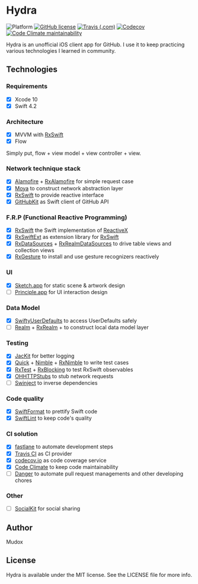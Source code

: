 # Hydra

![Platform](https://img.shields.io/badge/platform-ios-lightgrey.svg)
[![GitHub license](https://img.shields.io/github/license/mudox/hydra.svg)](https://github.com/mudox/hydra/blob/master/LICENSE)
[![Travis (.com)](https://img.shields.io/travis/com/mudox/hydra.svg)](https://travis-ci.com/mudox/hydra)
[![Codecov](https://img.shields.io/codecov/c/github/mudox/hydra.svg)](https://codecov.io/gh/mudox/mudox-kit)
[![Code Climate maintainability](https://img.shields.io/codeclimate/maintainability/mudox/hydra.svg)](https://codeclimate.com/github/mudox/hydra/maintainability)

Hydra is an unofficial iOS client app for GitHub. I use it to keep practicing
various technologies I learned in community.

## Technologies

### Requirements

- [x] Xcode 10
- [x] Swift 4.2

### Architecture

- [x] MVVM with [RxSwift]
- [x] Flow

Simply put, flow + view model + view controller + view.

### Network technique stack

- [x] [Alamofire] + [RxAlamofire] for simple request case
- [x] [Moya] to construct network abstraction layer
- [x] [RxSwift] to provide reactive interface
- [x] [GitHubKit] as Swift client of GitHub API

### F.R.P (Functional Reactive Programming)

- [x] [RxSwift] the Swift implementation of [ReactiveX]
- [x] [RxSwiftExt] as extension library for [RxSwift]
- [x] [RxDataSources] + [RxRealmDataSources] to drive table views and collection views
- [x] [RxGesture] to install and use gesture recognizers reactively

### UI

- [x] [Sketch.app] for static scene & artwork design
- [ ] [Principle.app] for UI interaction design

### Data Model

- [x] [SwiftyUserDefaults] to access UserDefaults safely
- [ ] [Realm] + [RxRealm] +  to construct local data model layer

### Testing

- [x] [JacKit] for better logging
- [x] [Quick] + [Nimble] + [RxNimble] to write test cases
- [x] [RxTest] + [RxBlocking] to test RxSwift observables
- [x] [OHHTTPStubs] to stub network requests
- [ ] [Swinject] to inverse dependencies

### Code quality

- [x] [SwiftFormat] to prettify Swift code
- [x] [SwiftLint] to keep code's quality

### CI solution

- [x] [fastlane] to automate development steps
- [x] [Travis CI] as CI provider
- [x] [codecov.io] as code coverage service
- [x] [Code Climate] to keep code maintainability
- [ ] [Danger] to automate pull request managements and other developing chores

### Other

- [ ] [SocialKit] for social sharing

## Author

Mudox

## License

Hydra is available under the MIT license. See the LICENSE file for more info.

[GitHub APIv3]: https://developer.github.com/v3
[Moya]: https://github.com/Moya/Moya
[Quick]: https://github.com/Quick/Quick
[Nimble]: https://github.com/Quick/Nimble
[RxSwift]: https://github.com/ReactiveX/RxSwift
[RxTest]: https://github.com/ReactiveX/RxSwift
[RxBlocking]: https://github.com/ReactiveX/RxSwift
[Alamofire]: https://github.com/Alamofire/Alamofire
[GitHubKit]: https://github.com/mudox/github-kit
[SwiftLint]: https://github.com/realm/SwiftLint
[SwiftFormat]: https://github.com/nicklockwood/SwiftFormat
[fastlane]: https://fastlane.tools
[Travis CI]: https://travis-ci.com
[codecov.io]: https://codecov.io
[Code Climate]: https://codeclimate.com
[RxNimble]: https://github.com/RxSwiftCommunity/RxNimble
[OHHTTPStubs]: https://github.com/AliSoftware/OHHTTPStubs
[Danger]: https://danger.systems/rub
[RxGesture]: https://github.com/RxSwiftCommunity/RxGesture
[RxAlamofire]: https://github.com/RxSwiftCommunity/RxAlamofire
[Action]: https://github.com/RxSwiftCommunity/Action
[RxDataSources]: https://github.com/RxSwiftCommunity/RxDataSources
[RxSwiftExt]: https://github.com/RxSwiftCommunity/RxSwiftExt
[RxRealm]: https://github.com/RxSwiftCommunity/RxRealm
[Swinject]: https://github.com/Swinject/Swinject
[SwiftyUserDefaults]: https://github.com/radex/SwiftyUserDefaults
[Realm]: https://realm.io
[RxRealm]: https://github.com/RxSwiftCommunity/RxRealm
[RxRealmDataSources]: https://github.com/RxSwiftCommunity/RxRealmDataSources
[SocialKit]: https://github.com/mudox/social-kit
[JacKit]: https://github.com/mudox/jac-kit
[Sketch.app]: https://www.sketchapp.com/com
[Principle.app]: http://principleformac.com
[ReactiveX]: http://reactivex.io
